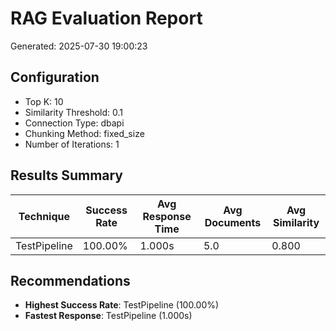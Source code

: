 # RAG Evaluation Report
Generated: 2025-07-30 19:00:23

## Configuration
- Top K: 10
- Similarity Threshold: 0.1
- Connection Type: dbapi
- Chunking Method: fixed_size
- Number of Iterations: 1

## Results Summary

| Technique | Success Rate | Avg Response Time | Avg Documents | Avg Similarity |
|-----------|--------------|-------------------|---------------|----------------|
| TestPipeline | 100.00% | 1.000s | 5.0 | 0.800 |

## Recommendations

- **Highest Success Rate**: TestPipeline (100.00%)
- **Fastest Response**: TestPipeline (1.000s)